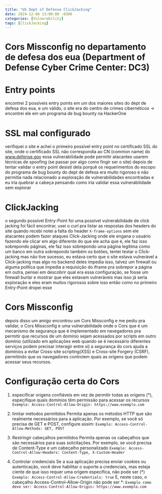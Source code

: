 ```yaml
---
title: "US Dept of Defense ClickJacking"
date: 2024-12-06 13:00:00 -0300
categories: [Vulnerability]
tags: [ClickJacking]
---
```


# Cors Missconfig no departamento de defesa dos eua (Department of Defense Cyber Crime Center: DC3)
# Entry points
encontrei 2 possíveis entry points em um dos maiores sites do dept de defesa dos eua,
e um válido, o site era do centro de crimes cibernéticos -> encontrei ele em um programa
de bug bounty na HackerOne

# SSL mal configurado
verifiquei o site e achei o primeiro possível entry point
no certificado SSL do site, onde o certificado SSL não correspondia ao CN (common name)
do www.defense.gov essa vulnerabilidade pode permitir atacantes usarem técnicas
de spoofing (se passar por algo como fingir ser o site)
depois de tentar validar o entry point desisti dela porquê os requerimentos
do escopo do programa de bug bounty do dept de defesa era muito rigoroso
e não permitia nada relacionado a exploração de vulnerabilidades encontradas
e eu iria quebrar a cabeça pensando como iria validar essa vulnerabilidade
sem explorar

# ClickJacking
o segundo possível Entry-Point foi uma possível vulnerabilidade de click jacking
foi fácil encontrar, usei o curl pra listar as respostas dos headers do site
quando recebi notei a falta do header ```X-frame-options``` sem ele atacantes
podem fazer ataques Click-Jacking onde ele engana o usuário fazendo
ele clicar em algo diferente do que ele acha que é, ele faz isso
sobrepondo páginas, ele faz isso sobrepondo uma página legítima como
um banco em outra sobrepondo também os botões, tentei testar o Click-jacking
mas não tive sucesso, eu estava certo que o site estava vulnerável a
Click-jacking mas algo no backend deles impedia isso, talvez um
firewall ou alguma política que impedia a requisição do iframe pra
sobrepor a página em outra, pensei em descobrir qual era essa configuração,
se fosse um firewall burlar e mostrar que eles estavam vulneráveis mas
isso já seria exploração e eles eram muitos rigorosos sobre isso
então como no primeiro Entry-Point dropei esse

# Cors Missconfig
depois disso um amigo encontrou um Cors Missconfig e me pediu pra validar, o Cors Missconfig
e uma vulnerabilidade onde o Cors que é um mecanismo de segurança que é implementado em
navegadores pra permitir que recursos de um domínio sejam acessados por scripts em outro 
domínio (utilizado em aplicações web quando se é necessário diferentes serviços podem precisar interagir entre si)
a segurança do cors ajuda a domínios a evitar Cross-site scripting(XSS) e Cross-site Forgery (CSRF), permitindo
que os navegadores controlem quais as origens que podem acessar seus recursos.

# Configuração certa do Cors

1. especificar origens confiáveis
em vez de permitir todas as origens (*), especifique quais domínios tẽm permissão para acessar os recursos
```Exemplo: Access-Control-Allow-Origin: https://www.exemplo.com```

2. limitar métodos permitidos
Permita apenas os métodos HTTP que são realmente necessários para a aplicação. Por exemplo, se você só precisa de GET e POST, configure assim:
```Exemplo: Access-Control-Allow-Methods: GET, POST ```

3. Restringir cabeçalhos permitidos
Permita apenas os cabeçalhos que são necessários para suas solicitações. Por exemplo, se você precisa de Content-Type e um cabeçalho personalizado
```Exemplo: Access-Control-Allow-Headers: Content-Type, X-Custom-Header```

4. Controlar credenciais
Se a sua aplicação precisa enviar cookies ou autenticação, você deve habilitar o suporte a credenciais, mas esteja ciente de que isso requer uma origem específica, não pode ser (*)
```Exemplo: Access-Control-Allow-Credentials: true```
E, neste caso, o cabeçalho Access-Control-Allow-Origin não pode ser *:
```Exemplo como deve ser: Access-Control-Allow-Origin: https://www.exemplo.com```